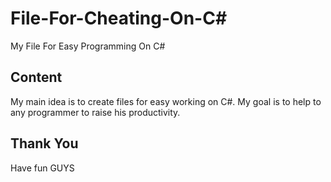 # File-For-Cheating-On-C#
My File For Easy Programming On C#

## Content

My main idea is to create files for easy working on C#. My goal is to help to any programmer to raise his productivity.

## Thank You

Have fun GUYS